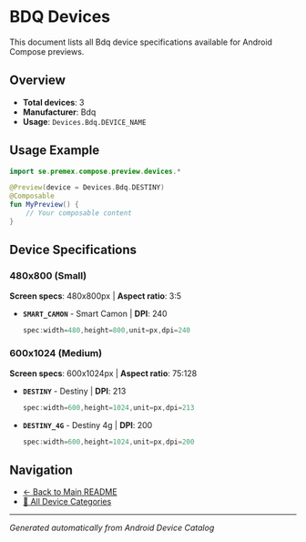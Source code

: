 # BDQ Devices

This document lists all Bdq device specifications available for Android Compose previews.

## Overview

- **Total devices**: 3
- **Manufacturer**: Bdq
- **Usage**: `Devices.Bdq.DEVICE_NAME`

## Usage Example

```kotlin
import se.premex.compose.preview.devices.*

@Preview(device = Devices.Bdq.DESTINY)
@Composable
fun MyPreview() {
    // Your composable content
}
```

## Device Specifications

### 480x800 (Small)

**Screen specs**: 480x800px | **Aspect ratio**: 3:5

- **`SMART_CAMON`** - Smart Camon | **DPI**: 240
  ```kotlin
  spec:width=480,height=800,unit=px,dpi=240
  ```

### 600x1024 (Medium)

**Screen specs**: 600x1024px | **Aspect ratio**: 75:128

- **`DESTINY`** - Destiny | **DPI**: 213
  ```kotlin
  spec:width=600,height=1024,unit=px,dpi=213
  ```

- **`DESTINY_4G`** - Destiny 4g | **DPI**: 200
  ```kotlin
  spec:width=600,height=1024,unit=px,dpi=200
  ```

## Navigation

- [← Back to Main README](../../README.md)
- [📱 All Device Categories](../README.md)

---
*Generated automatically from Android Device Catalog*
